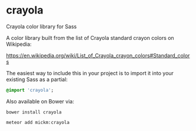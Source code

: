 # crayola
Crayola color library for Sass

A color library built from the list of Crayola standard crayon colors on Wikipedia:

https://en.wikipedia.org/wiki/List_of_Crayola_crayon_colors#Standard_colors

The easiest way to include this in your project is to import it into your existing Sass as a partial:

```Sass
@import 'crayola';
```

Also available on Bower via:

```Shell
bower install crayola
```

```Shell
meteor add mickm:crayola
```
